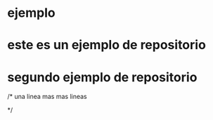 # ejemplo
#
#  este es un ejemplo de repositorio
#  segundo ejemplo de repositorio
/*
una linea mas
mas lineas

*/
